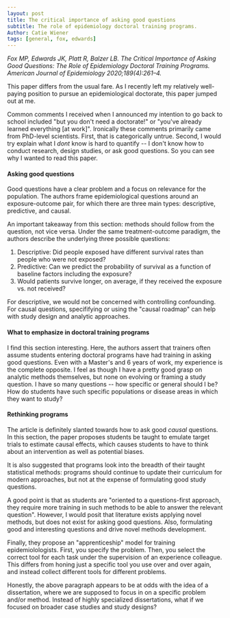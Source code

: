 ```yaml
---
layout: post
title: The critical importance of asking good questions
subtitle: The role of epidemiology doctoral training programs. 
Author: Catie Wiener
tags: [general, fox, edwards]
---
```


_Fox MP, Edwards JK, Platt R, Balzer LB. The Critical Importance of Asking Good Questions: The Role of Epidemiology Doctoral Training Programs. American Journal of Epidemiology 2020;189(4):261–4._ 


This paper differs from the usual fare. As I recently left my relatively well-paying position to pursue an epidemiological doctorate, this paper jumped out at me. 

Common comments I received when I announced my intention to go back to school included "but you don't need a doctorate!" or "you've already learned everything [at work]". Ironically these comments primarily came from PhD-level scientists. First, that is categorically untrue. Second, I would try explain what I _dont_ know is hard to quantify -- I don't know how to conduct research, design studies, or ask good questions. So you can see why I wanted to read this paper. 

#### Asking good questions

Good questions have a clear problem and a focus on relevance for the population. The authors frame epidemiological questions around an exposure-outcome pair, for which there are three main types: descriptive, predictive, and causal. 

An important takeaway from this section: methods should follow from the question, not vice versa. Under the same treatment-outcome paradigm, the authors describe the underlying three possible questions:

1. Descriptive: Did people exposed have different survival rates than people who were not exposed? 
2. Predictive: Can we predict the probability of survival as a function of baseline factors including the exposure?
3. Would patients survive longer, on average, if they received the exposure vs. not received?

For descriptive, we would not be concerned with controlling confounding. For causal questions, specififying or using the "causal roadmap" can help with study design and analytic approaches. 

#### What to emphasize in doctoral training programs

I find this section interesting. Here, the authors assert that trainers often assume students entering doctoral programs have had training in asking good questions. Even with a Master's and 6 years of work, my experience is the complete opposite. I feel as though I have a pretty good grasp on analytic methods themselves, but none on evolving or framing a study question. I have so many questions -- how specific or general should I be? How do students have such specific populations or disease areas in which they want to study? 

#### Rethinking programs

The article is definitely slanted towards how to ask good _causal_ questions. In this section, the paper proposes students be taught to emulate target trials to estimate causal effects, which causes students to have to think about an intervention as well as potential biases. 

It is also suggested that programs look into the breadth of their taught statistical methods: programs should continue to update their curriculum for modern approaches, but not at the expense of formulating good study questions. 

A good point is that as students are "oriented to a questions-first approach, they require more training in such methods to be able to answer the relevant question". However, I would posit that literature exists applying novel methods, but does not exist for asking good questions. Also, formulating good and interesting questions and drive novel methods development.

Finally, they propose an "apprenticeship" model for training epidemiolologists. First, you specify the problem. Then, you select the correct tool for each task under the supervision of an experience colleague. This differs from honing just a specific tool you use over and over again, and instead collect different tools for different problems.

Honestly, the above paragraph appears to be at odds with the idea of a dissertation, where we are supposed to focus in on a specific problem and/or method. Instead of highly specialized dissertations, what if we focused on broader case studies and study designs?

